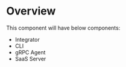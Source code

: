 # Overview

This component will have below components:

- Integrator
- CLI
- gRPC Agent
- SaaS Server
